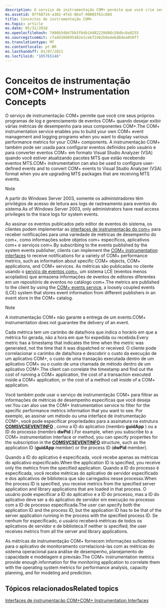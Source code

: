 ```yaml
---
description: O serviço de instrumentação COM+ permite que você crie seus próprios programas de log e gerenciamento de eventos COM+ quando desejar exibir várias métricas de desempenho para seus componentes COM+.
ms.assetid: 07f68734-a382-4fe5-86af-90805f61c68d
title: Conceitos de instrumentação COM+
ms.topic: article
ms.date: 05/31/2018
ms.openlocfilehash: 7d86b5dbb7bb3f6db14d82220d88c58dbc0a8255
ms.sourcegitcommit: c7add10d695482e1ceb72d62b8a4ebd84ea050f7
ms.translationtype: MT
ms.contentlocale: pt-BR
ms.lasthandoff: 01/07/2021
ms.locfileid: "105765146"
---
```

# <a name="com-instrumentation-concepts"></a><span data-ttu-id="710a7-103">Conceitos de instrumentação COM+</span><span class="sxs-lookup"><span data-stu-id="710a7-103">COM+ Instrumentation Concepts</span></span>

<span data-ttu-id="710a7-104">O serviço de instrumentação COM+ permite que você crie seus próprios programas de log e gerenciamento de eventos COM+ quando desejar exibir várias métricas de desempenho para seus componentes COM+.</span><span class="sxs-lookup"><span data-stu-id="710a7-104">The COM+ instrumentation service enables you to build your own COM+ event management and logging programs when you want to display various performance metrics for your COM+ components.</span></span> <span data-ttu-id="710a7-105">A instrumentação COM+ também pode ser usada para configurar eventos definidos pelo usuário e para converter eventos COM+ em formato Visual Studio Analyzer (VSA) quando você estiver atualizando pacotes MTS que estão recebendo eventos MTS.</span><span class="sxs-lookup"><span data-stu-id="710a7-105">COM+ instrumentation can also be used to configure user-defined events and to convert COM+ events to Visual Studio Analyzer (VSA) format when you are upgrading MTS packages that are receiving MTS events.</span></span>

> [!Note]  
> <span data-ttu-id="710a7-106">A partir do Windows Server 2003, somente os administradores têm privilégios de acesso de leitura aos logs de rastreamento para eventos do sistema.</span><span class="sxs-lookup"><span data-stu-id="710a7-106">As of Windows Server 2003, only administrators have read access privileges to the trace logs for system events.</span></span>

 

<span data-ttu-id="710a7-107">Ao assinar os eventos publicados pelo editor de eventos do sistema, os clientes podem implementar as [interfaces de instrumentação do com+](com--instrumentation-interfaces.md) para receber notificações para uma variedade de métricas de desempenho do com+, como informações sobre objetos com+ específicos, aplicativos com+ e serviços com+.</span><span class="sxs-lookup"><span data-stu-id="710a7-107">By subscribing to the events published by the system events publisher, clients can implement the [COM+ instrumentation interfaces](com--instrumentation-interfaces.md) to receive notifications for a variety of COM+ performance metrics, such as information about specific COM+ objects, COM+ applications, and COM+ services.</span></span> <span data-ttu-id="710a7-108">As métricas são publicadas no cliente usando o [serviço de eventos com+](com--events.md), um sistema LCE (eventos menos acoplados) que armazena informações de eventos de editores diferentes em um repositório de eventos no catálogo com+.</span><span class="sxs-lookup"><span data-stu-id="710a7-108">The metrics are published to the client by using the [COM+ events service](com--events.md), a loosely coupled events (LCE) system that stores event information from different publishers in an event store in the COM+ catalog.</span></span>

> [!Note]  
> <span data-ttu-id="710a7-109">A instrumentação COM+ não garante a entrega de um evento.</span><span class="sxs-lookup"><span data-stu-id="710a7-109">COM+ instrumentation does not guarantee the delivery of an event.</span></span>

 

<span data-ttu-id="710a7-110">Cada métrica tem um carimbo de data/hora que indica o horário em que a métrica foi gerada, não a hora em que foi expedida ou recebida.</span><span class="sxs-lookup"><span data-stu-id="710a7-110">Every metric has a timestamp that indicates the time when the metric was generated, not the time that it was dispatched or received.</span></span> <span data-ttu-id="710a7-111">O cliente pode correlacionar o carimbo de data/hora e descobrir o custo da execução de um aplicativo COM+, o custo de uma transação executada dentro de um aplicativo COM+ ou o custo de uma chamada de método dentro de um aplicativo COM+.</span><span class="sxs-lookup"><span data-stu-id="710a7-111">The client can correlate the timestamp and find out the cost of running a COM+ application, the cost of a transaction executed inside a COM+ application, or the cost of a method call inside of a COM+ application.</span></span>

<span data-ttu-id="710a7-112">Você também pode usar o serviço de instrumentação COM+ para filtrar as informações de métricas de desempenho específicas que você deseja ver.</span><span class="sxs-lookup"><span data-stu-id="710a7-112">You can also use the COM+ Instrumentation service to filter for the specific performance metrics information that you want to see.</span></span> <span data-ttu-id="710a7-113">Por exemplo, ao assinar um método ou uma interface de instrumentação COM+, você pode especificar propriedades para a assinatura na estrutura [**COMSVCSEVENTINFO**](/windows/win32/api/comsvcs/ns-comsvcs-comsvcseventinfo) , como a ID do aplicativo (membro **guidApp** ) ou a ID do processo (membro **dwPid** ).</span><span class="sxs-lookup"><span data-stu-id="710a7-113">For example, when you subscribe to a COM+ instrumentation interface or method, you can specify properties for the subscription in the [**COMSVCSEVENTINFO**](/windows/win32/api/comsvcs/ns-comsvcs-comsvcseventinfo) structure, such as the application ID (**guidApp** member) or the process ID (**dwPid** member).</span></span>

<span data-ttu-id="710a7-114">Quando a ID do aplicativo é especificada, você recebe apenas as métricas do aplicativo especificado.</span><span class="sxs-lookup"><span data-stu-id="710a7-114">When the application ID is specified, you receive only the metrics from the specified application.</span></span> <span data-ttu-id="710a7-115">Quando a ID do processo é especificada, você recebe métricas do aplicativo de servidor especificado e dos aplicativos de biblioteca que são carregados nesse processo.</span><span class="sxs-lookup"><span data-stu-id="710a7-115">When the process ID is specified, you receive metrics from the specified server application and library applications that are loaded in that process.</span></span> <span data-ttu-id="710a7-116">O usuário pode especificar a ID do aplicativo e a ID do processo, mas a ID do aplicativo deve ser a do aplicativo de servidor em execução no processo com a ID de processo especificada.</span><span class="sxs-lookup"><span data-stu-id="710a7-116">The user can specify both the application ID and the process ID, but the application ID has to be that of the server application running in the process with the specified process ID.</span></span> <span data-ttu-id="710a7-117">Se nenhum for especificado, o usuário receberá métricas de todos os aplicativos de servidor e de biblioteca.</span><span class="sxs-lookup"><span data-stu-id="710a7-117">If neither is specified, the user receives metrics from all the server and library applications.</span></span>

<span data-ttu-id="710a7-118">As métricas de instrumentação COM+ fornecem informações suficientes para o aplicativo de monitoramento correlacioná-las com as métricas do sistema operacional para análise de desempenho, planejamento de capacidade e modelagem e previsão.</span><span class="sxs-lookup"><span data-stu-id="710a7-118">The COM+ instrumentation metrics provide enough information for the monitoring application to correlate them with the operating system metrics for performance analysis, capacity planning, and for modeling and prediction.</span></span>

## <a name="related-topics"></a><span data-ttu-id="710a7-119">Tópicos relacionados</span><span class="sxs-lookup"><span data-stu-id="710a7-119">Related topics</span></span>

<dl> <dt>

[<span data-ttu-id="710a7-120">Interfaces de instrumentação COM+</span><span class="sxs-lookup"><span data-stu-id="710a7-120">COM+ Instrumentation Interfaces</span></span>](com--instrumentation-interfaces.md)
</dt> </dl>

 

 



